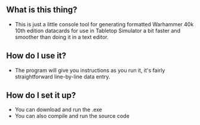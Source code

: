 ## What is this thing?
* This is just a little console tool for generating formatted Warhammer 40k 10th edition datacards for use in Tabletop Simulator a bit faster and smoother than doing it in a text editor.

## How do I use it?
* The program will give you instructions as you run it, it's fairly straightforward line-by-line data entry.

## How do I set it up?
* You can download and run the .exe
* You can also compile and run the source code